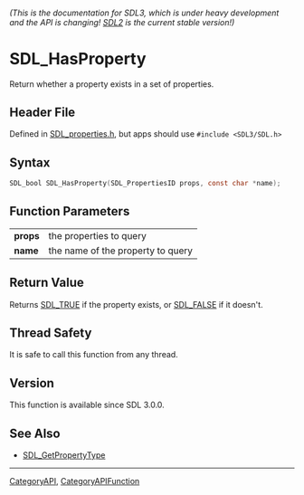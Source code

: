 ###### (This is the documentation for SDL3, which is under heavy development and the API is changing! [SDL2](https://wiki.libsdl.org/SDL2/) is the current stable version!)
# SDL_HasProperty

Return whether a property exists in a set of properties.

## Header File

Defined in [SDL_properties.h](https://github.com/libsdl-org/SDL/blob/main/include/SDL3/SDL_properties.h), but apps should use `#include <SDL3/SDL.h>`

## Syntax

```c
SDL_bool SDL_HasProperty(SDL_PropertiesID props, const char *name);

```

## Function Parameters

|               |                                   |
| ------------- | --------------------------------- |
| **props**     | the properties to query           |
| **name**      | the name of the property to query |

## Return Value

Returns [SDL_TRUE](SDL_TRUE) if the property exists, or
[SDL_FALSE](SDL_FALSE) if it doesn't.

## Thread Safety

It is safe to call this function from any thread.

## Version

This function is available since SDL 3.0.0.

## See Also

* [SDL_GetPropertyType](SDL_GetPropertyType)

----
[CategoryAPI](CategoryAPI), [CategoryAPIFunction](CategoryAPIFunction)

